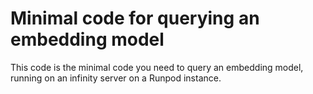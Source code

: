 # Minimal code for querying an embedding model

This code is the minimal code you need to query an embedding model, running on
an infinity server on a Runpod instance.
